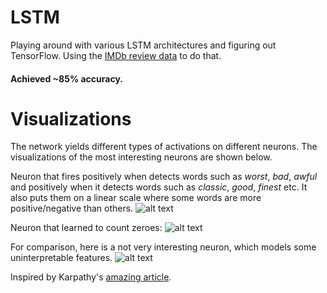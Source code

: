 # LSTM

Playing around with various LSTM architectures and figuring out TensorFlow.
Using the [IMDb review data](http://ai.stanford.edu/~amaas/data/sentiment/ "aclIMDb") to do that.

#### Achieved ~85% accuracy. 
# Visualizations
The network yields different types of activations on different neurons. The visualizations of the most interesting neurons are shown below.

Neuron that fires positively when detects words such as *worst*, *bad*, *awful* and positively when it detects words such as *classic*, *good*, *finest* etc.
It also puts them on a linear scale where some words are more positive/negative than others.
![alt text](https://github.com/bgavran3/LSTM/blob/master/img/sentiment_detector.png "")

Neuron that learned to count zeroes:
![alt text](https://github.com/bgavran3/LSTM/blob/master/img/zero_counter.png "")

For comparison, here is a not very interesting neuron, which models some uninterpretable features.
![alt text](https://github.com/bgavran3/LSTM/blob/master/img/not_interesting.png "")





Inspired by Karpathy's [amazing article](http://karpathy.github.io/2015/05/21/rnn-effectiveness/ "").
